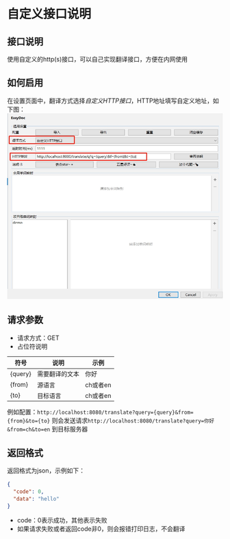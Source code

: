 # 自定义接口说明
## 接口说明
使用自定义的http(s)接口，可以自己实现翻译接口，方便在内网使用

## 如何启用
在设置页面中，翻译方式选择*自定义HTTP接口*，HTTP地址填写自定义地址，如下图：
![custom-config.png](jpg/custom-config.png)

## 请求参数
- 请求方式：GET
- 占位符说明

| 符号 | 说明 | 示例 |
| --- | --- | --- |
| {query} | 需要翻译的文本 | 你好 |
| {from} | 源语言 | ch或者en |
| {to} | 目标语言 | ch或者en |

例如配置：`http://localhost:8080/translate?query={query}&from={from}&to={to}`
则会发送请求`http://localhost:8080/translate?query=你好&from=ch&to=en` 到目标服务器

## 返回格式
返回格式为json，示例如下：
```json
{
  "code": 0,
  "data": "hello"
}
```
- code：0表示成功，其他表示失败
- 如果请求失败或者返回code非0，则会报错打印日志，不会翻译
